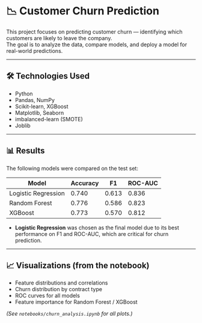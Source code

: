 # 📉 Customer Churn Prediction

This project focuses on predicting customer churn — identifying which customers are likely to leave the company.  
The goal is to analyze the data, compare models, and deploy a model for real-world predictions.

---


## 🛠 Technologies Used

- Python  
- Pandas, NumPy  
- Scikit-learn, XGBoost  
- Matplotlib, Seaborn  
- imbalanced-learn (SMOTE)  
- Joblib

---

## 📊 Results

The following models were compared on the test set:

| Model                | Accuracy | F1     | ROC-AUC |
|----------------------|----------|--------|---------|
| Logistic Regression  | 0.740    | 0.613  | 0.836   |
| Random Forest        | 0.776    | 0.586  | 0.823   |
| XGBoost              | 0.773    | 0.570  | 0.812   |

- **Logistic Regression** was chosen as the final model due to its best performance on F1 and ROC-AUC, which are critical for churn prediction.

---

## 📈 Visualizations (from the notebook)

- Feature distributions and correlations  
- Churn distribution by contract type  
- ROC curves for all models  
- Feature importance for Random Forest / XGBoost  

*(See `notebooks/churn_analysis.ipynb` for all plots.)*


